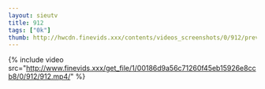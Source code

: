 ```yaml
--- 
layout: sieutv
title: 912
tags: ["0k"]
thumb: http://hwcdn.finevids.xxx/contents/videos_screenshots/0/912/preview.mp4.jpg
---
```

{% include video src="http://www.finevids.xxx/get_file/1/00186d9a56c71260f45eb15926e8ccb8/0/912/912.mp4/" %} 
